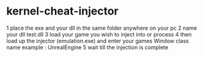 # kernel-cheat-injector

1 place the exe and your dll in the same folder anywhere on your pc
2 name your dll test.dll
3 load your game you wish to inject into or process
4 then load up the injector (emulation.exe) and enter your games Window class name example : UnrealEngine
5 wait till the injection is complete
